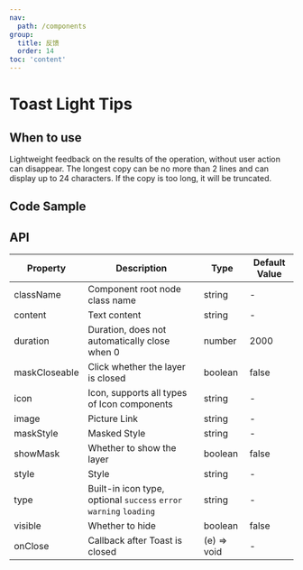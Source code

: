 ```yaml
---
nav:
  path: /components
group:
  title: 反馈
  order: 14
toc: 'content'
---
```


# Toast Light Tips

<!-- <code src="../../docs/components/compatibility.tsx" inline="true"></code> -->

## When to use
Lightweight feedback on the results of the operation, without user action can disappear. The longest copy can be no more than 2 lines and can display up to 24 characters. If the copy is too long, it will be truncated.

## Code Sample
<code src='../../demo/pages/Toast/index'></code>

## API
| Property   | Description                   | Type    | Default Value |
| ------ | ---------------------- | ------- | ------ |
| className | Component root node class name             | string  | -      |
| content   | Text content                 | string  | -      |
| duration  | Duration, does not automatically close when 0 | number  | 2000   |
| maskCloseable | Click whether the layer is closed        | boolean | false  |
| icon      | Icon, supports all types of Icon components | string  | -      |
| image     | Picture Link                 | string  | -      |
| maskStyle | Masked Style                 | string  | -      |
| showMask  | Whether to show the layer             | boolean | false  |
| style     | Style                    | string  | -      |
| type      | Built-in icon type, optional `success` `error` `warning` `loading` | string  | -      |
| visible   | Whether to hide                 | boolean | false  |
| onClose   | Callback after Toast is closed        | (e) => void | -      |
